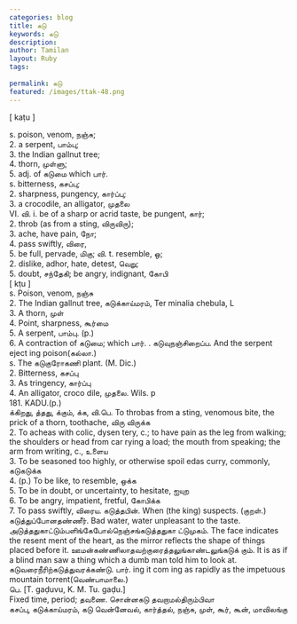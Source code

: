 ```yaml
---
categories: blog
title: கடு
keywords: கடு
description: 
author: Tamilan
layout: Ruby
tags: 
 
permalink: கடு
featured: /images/ttak-48.png
---
```

  
[ kaṭu ]  
  
s. poison, venom, நஞ்சு;  
2. a serpent, பாம்பு;  
3. the Indian gallnut tree;  
4. thorn, முள்ளு;  
5. adj. of கடுமை which பார்.   
s. bitterness, கசப்பு;  
2. sharpness, pungency, கார்ப்பு;  
3. a crocodile, an alligator, முதலை  
VI. வி. i. be of a sharp or acrid taste, be pungent, கார்;  
2. throb (as from a sting, விருவிரு);  
3. ache, have pain, நோ;  
4. pass swiftly, விரை,  
5. be full, pervade, மிகு; வி. t. resemble, ஒ;  
2. dislike, adhor, hate, detest, வெறு;  
5. doubt, சந்தேகி; be angry, indignant, கோபி  
[ kṭu ]  
s. Poison, venom, நஞ்சு  
2. The Indian gallnut tree, கடுக்காய்மரம், Ter minalia chebula, L  
3. A thorn, முள்  
4. Point, sharpness, கூர்மை  
5. A serpent, பாம்பு. (p.)  
6. A contraction of கடுமை; which பார். . கடுவுநஞ்சிறைப்ப. And the serpent eject ing poison(கல்லா.)  
s. The கடுகுரோகணி plant. (M. Dic.)  
2. Bitterness, கசப்பு  
3. As tringency, கார்ப்பு  
4. An alligator, croco dile, முதலை. Wils. p  
181. KADU.(p.)  
க்கிறது, த்தது, க்கும், க்க, வி.பெ. To throbas from a sting, venomous bite, the prick of a thorn, toothache, விரு விருக்க  
2. To acheas with colic, dysen tery, c.; to have pain as the leg from walking; the shoulders or head from car rying a load; the mouth from speaking; the arm from writing, c., உளைய  
3. To be seasoned too highly, or otherwise spoil edas curry, commonly, கடுகடுக்க  
4. (p.) To be like, to resemble, ஒக்க  
5. To be in doubt, or uncertainty, to hesitate, ஐயுற  
6. To be angry, impatient, fretful, கோபிக்க  
7. To pass swiftly, விரைய. கடுத்தபின். When (the king) suspects. (குறள்.) கடுத்துப்போனதண்ணீர். Bad water, water unpleasant to the taste. அடுத்ததுகாட்டும்பளிங்கேபோல்நெஞ்சங்கடுத்ததுகா ட்டுமுகம். The face indicates the resent ment of the heart, as the mirror reflects the shape of things placed before it. ஊமன்கண்ணிலாதவற்குரைத்தலுங்காண்டலுங்கடுக் கும். It is as if a blind man saw a thing which a dumb man told him to look at. கடுவரைநீரிற்கடுத்துவரக்கண்டு. பார். ing it com ing as rapidly as the impetuous mountain torrent(வெண்பாமாலை.)  
பெ. [T. gaḍuvu, K. M. Tu. gaḍu.]  
Fixed time, period; தவணை. சொன்னகடு தவறாமல்திரும்பிவா  
கசப்பு, கடுக்காய்மரம், கடு வென்னேவல், கார்த்தல், நஞ்சு, முள், கூர், கூன், மாவிலங்கு
